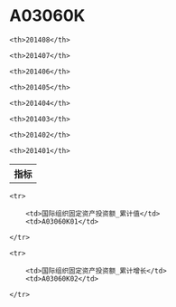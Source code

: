 A03060K
======


<table>

<tr>
    <th>指标</th>
    
    <th>201408</th>
    
    <th>201407</th>
    
    <th>201406</th>
    
    <th>201405</th>
    
    <th>201404</th>
    
    <th>201403</th>
    
    <th>201402</th>
    
    <th>201401</th>
    
</tr>



</table>

<table>
    
    <tr>

        <td>国际组织固定资产投资额_累计值</td>
        <td>A03060K01</td>

    </tr>
    
    <tr>

        <td>国际组织固定资产投资额_累计增长</td>
        <td>A03060K02</td>

    </tr>
    
</table>